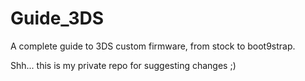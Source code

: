 # Guide_3DS
A complete guide to 3DS custom firmware, from stock to boot9strap.

Shh... this is my private repo for suggesting changes ;)
